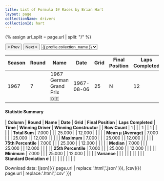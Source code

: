 ```yaml
---
title: List of Formula 1® Races by Brian Hart
layout: page
collectionName: drivers
collectionId: hart
---
```


{% assign url_split = page.url | split: "/" %}
<div id="collection-navigation">
<button onclick="selector.options[selector.selectedIndex-1].value && (window.location = selector.options[selector.selectedIndex-1].value);">&lt; Prev</button>
<button onclick="selector.options[selector.selectedIndex+1].value && (window.location = selector.options[selector.selectedIndex+1].value);">Next &gt;</button>
<select id="selector" onchange="this.options[this.selectedIndex].value && (window.location = this.options[this.selectedIndex].value);">
  {% for collectionId in site.data[page.collectionName].refs %}
    {% if collectionId == page.collectionId %}
      {% assign selected = "selected" %}
    {% else %}
      {% assign selected = "" %}
    {% endif %}
    {% assign profile = site.data[page.collectionName][collectionId].profile %}
    <option value="/f1/{{ page.collectionName }}/{{ collectionId }}/{{ url_split[4] }}" {{ selected }}>{{ profile.collection_name }}</option>
  {% endfor %}
</select>
</div>

| Season | Round | Name | Date | Grid | Final Position | Laps Completed | Time | Winning Driver | Winning Constructor |
|--|--|--|--|--|--|--|--|--|--|
| 1967 | 7 | 1967 German Grand Prix 🇩🇪 | 1967-08-06 | 25 | N | 12 |   | Denny Hulme 🇳🇿 | Brabham-Repco 🇬🇧 |

#### Statistic Summary

| **Column** | **Round** | **Name** | **Date** | **Grid** | **Final Position** | **Laps Completed** | **Time** | **Winning Driver** | **Winning Constructor** |
| **Row Count** | 1 |  |  | 1 |  | 1 |  |  |  |
| **Total Sum** | 7.000 |  |  | 25.000 |  | 12.000 |  |  |  |
| **Mean μ (Average)** | 7.000 |  |  | 25.000 |  | 12.000 |  |  |  |
| **Maximum** | 7.000 |  |  | 25.000 |  | 12.000 |  |  |  |
| **75th Percentile** | 7.000 |  |  | 25.000 |  | 12.000 |  |  |  |
| **Median** | 7.000 |  |  | 25.000 |  | 12.000 |  |  |  |
| **25th Percentile** | 7.000 |  |  | 25.000 |  | 12.000 |  |  |  |
| **Minimum** | 7.000 |  |  | 25.000 |  | 12.000 |  |  |  |
| **Variance** |  |  |  |  |  |  |  |  |  |
| **Standard Deviation σ** |  |  |  |  |  |  |  |  |  |

Download data: [json]({{ page.url | replace:'.html','.json' }}), [csv]({{ page.url | replace:'.html','.csv' }})
